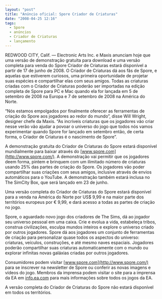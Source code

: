 ```yaml
---
layout: "post"
title: "Anúncio oficial: Spore Criador de Criaturas"
date: "2008-04-25 12:16"
tags:
  - Spore
  - anúncios
  - Criador de Criaturas
  - lançamento
---
```


REDWOOD CITY, Calif. — Electronic Arts Inc. e Maxis anunciam hoje que uma versão de demonstração gratuita para download e uma versão completa para venda do Spore Criador de Criaturas estará disponível a partir de 17 de junho de 2008. O Criador de Criaturas dá aos fãs de Spore, e aquelas que estiverem curiosos, uma primeira oportunidade de projetar suas espécies e compartilhar elas com seus amigos. Todas as criaturas criadas com o Criador de Criaturas poderão ser importadas na edição completa de Spore para PC e Mac quando ela for lançada em 5 de setembro de 2008 na Europa e 7 de setembro de 2008 na América do Norte.

“Nós estamos empolgados por finalmente oferecer as ferramentas de criação do Spore aos jogadores ao redor do mundo”, disse Will Wright, designer chefe da Maxis. “As incríveis criaturas que os jogadores vão criar nesse verão vão ajudar a povoar o universo do jogo que todos nós vamos experimentar quando Spore for lançado em setembro então, de certa forma, o Criador de Criaturas é o nascimento de Spore”.

A demonstração gratuita do Criador de Criaturas do Spore estará disponível mundialmente para baixar através do [www.spore.com](http://www.spore.com/). A demonstração vai permitir que os jogadores deem forma, pintem e brinquem com um ilimitado número de criaturas usando 25% das partes de criação do Spore. Os jogadores vão poder compartilhar suas criações com seus amigos, inclusive através de envios automáticos para o YouTube. A demonstração também estará inclusa no The SimCity Box, que será lançado em 23 de junho.

Uma versão completa do Criador de Criaturas do Spore estará disponível para a venda na América do Norte por US$ 9,99 e na maior parte dos territórios europeus por € 9,99, e dará acesso a todas as partes de criação no jogo.

Spore, o aguardado novo jogo dos criadores de The Sims, dá ao jogador seu universo pessoal em uma caixa. Crie e evolua a vida, estabeleça tribos, construa civilizações, esculpa mundos inteiros e explore o universo criado por outros jogadores. Spore dá aos jogadores um conjunto de ferramentas de criação para personalizar quase todos os aspectos do universo: criaturas, veículos, construções, e até mesmo naves espaciais. Jogadores poderão compartilhar suas criaturas automaticamente com o mundo ou explorar infinitas novas galáxias criadas por outros jogadores.

Consumidores podem visitar [www.spore.com](http://www.spore.com/) para se inscrever na newsletter de Spore ou conferir as novas imagens e vídeos do jogo. Membros da imprensa podem visitar o site para a imprensa da EA em [info.ea.com](http://www.info.ea.com/) para mais informações sobre todos os jogos da EA.

A versão completa do Criador de Criaturas do Spore não estará disponível em todos os territórios.
